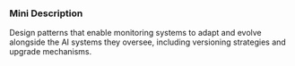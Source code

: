### Mini Description

Design patterns that enable monitoring systems to adapt and evolve alongside the AI systems they oversee, including versioning strategies and upgrade mechanisms.
